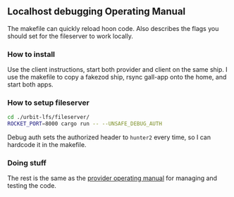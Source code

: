 ## Localhost debugging Operating Manual

The makefile can quickly reload hoon code. Also describes the flags you should set for the fileserver to work locally.

### How to install

Use the client instructions, start both provider and client on the same ship. I use the makefile to copy a fakezod ship, rsync gall-app onto the home, and start both apps.

### How to setup fileserver

```bash
cd ./urbit-lfs/fileserver/
ROCKET_PORT=8000 cargo run -- --UNSAFE_DEBUG_AUTH
```

Debug auth sets the authorized header to `hunter2` every time, so I can hardcode it in the makefile. 


### Doing stuff

The rest is the same as the [provider operating manual](./provider.md) for managing and testing the code.
